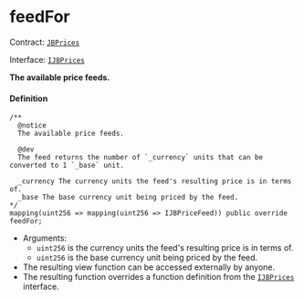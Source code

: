 # feedFor

Contract: [`JBPrices`](/dev/api/contracts/jbprices/README.md)

Interface: [`IJBPrices`](/dev/api/interfaces/ijbprices.md)

**The available price feeds.**

#### Definition

```
/**
  @notice
  The available price feeds.

  @dev
  The feed returns the number of `_currency` units that can be converted to 1 `_base` unit.

  _currency The currency units the feed's resulting price is in terms of.
  _base The base currency unit being priced by the feed.
*/
mapping(uint256 => mapping(uint256 => IJBPriceFeed)) public override feedFor;
```

- Arguments:
  - `uint256` is the currency units the feed's resulting price is in terms of.
  - `uint256` is the base currency unit being priced by the feed.
- The resulting view function can be accessed externally by anyone.
- The resulting function overrides a function definition from the [`IJBPrices`](/dev/api/interfaces/ijbprices.md) interface.
